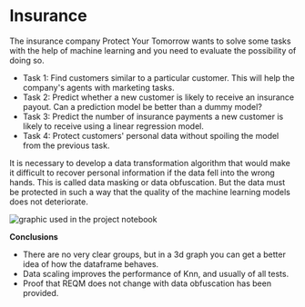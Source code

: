 # Insurance


The insurance company Protect Your Tomorrow wants to solve some tasks with the help of machine learning and you need to evaluate the possibility of doing so.


* Task 1: Find customers similar to a particular customer. This will help the company's agents with marketing tasks.
* Task 2: Predict whether a new customer is likely to receive an insurance payout. Can a prediction model be better than a dummy model?
* Task 3: Predict the number of insurance payments a new customer is likely to receive using a linear regression model.
* Task 4: Protect customers' personal data without spoiling the model from the previous task.

It is necessary to develop a data transformation algorithm that would make it difficult to recover personal information if the data fell into the wrong hands. This is called data masking or data obfuscation. But the data must be protected in such a way that the quality of the machine learning models does not deteriorate.

![graphic used in the project notebook]("C:\\Users\\Guilherme\\Downloads\\newplot.png")

**Conclusions**
* There are no very clear groups, but in a 3d graph you can get a better idea of how the dataframe behaves.
* Data scaling improves the performance of Knn, and usually of all tests.
* Proof that REQM does not change with data obfuscation has been provided.
